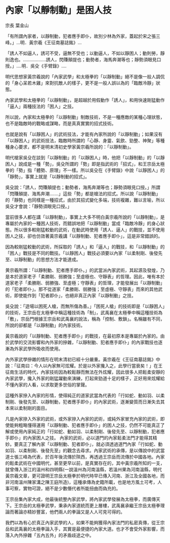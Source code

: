 # 內家「以靜制動」是困人技

宗長
葉金山

「有所謂內家者，以靜制動，犯者應手即仆，故別少林為外家，蓋起於宋之張三峰。」...明．黃宗羲《王征南墓誌銘》...

「誘人不如逼人，誘可不受，逼無不受也；以動逼人，不如以靜困人；動則勞，靜則逸也。..................誘人，閃賺顛提也；動勢者，海馬奔潮等也；靜勢須眼見口授。」....明．吳殳《手臂錄》....

明代思想家黃宗羲說的「內家武學」和太極拳的「以靜制動」絕不是像一般人調侃的「身心呆若木雞」來對抗敵人的樣子，更不是一般人誤以為的「臨敵冷靜」狀態。

內家武學和太極拳的「以靜制動」，是超越於用假動作「誘人」，和用快速剛猛動作「逼人」兩種技法的「困人」之技。

所以說，內家和太極拳的「以靜制動」制敵技術，不是一種應敵的某種心理狀態，也不是臨敵時的戰略或謀略，而是真真實實的招式技術。

也就是說有「以靜困人」的武術技法，才能有內家所說的「以靜制動」；如果沒有「以靜困人」的武術技法，臨敵時所謂的「心靜、身靈、氣歛、勁整、神聚」等種種身心要求，都不是明末清初史學家黃宗羲所說的：「以靜制動」。

明代槍家吳殳在談到「以靜制動」的「以靜困人」時，他把「以靜制動」的「以靜困人」說成是一種「勢」，吳殳所謂的「勢」即是指武術的「招式」，和王宗岳太極拳的「勢」指「體勢、原理」不一樣。所以吳殳在《手臂錄》中說「以靜困人」的「靜勢」，事實上就是「以靜制動的招式」。

吳殳說：「誘人，閃賺顛提也；動勢者，海馬奔潮等也；靜勢須眼見口授。」所謂「閃賺顛提、海馬奔潮.......」這些「勢」都是槍法的招式。所以說「以靜制動」的「靜勢」也同樣是一種招式，由於其招式變化多端，技術複雜，難以言喻，所以吳殳才會說：「靜勢須眼見口授。」

當前很多人都在講「以靜制動」，事實上大多不明白黃宗羲所說的「以靜制動」，是專屬於內家的一種困人技術，而錯誤地把「以靜制動」當成「臨敵冷靜」的身心狀態。所以很多較剛猛較動的武術，在動武時使用「誘人、逼人」的戰技，並不使用困人之技，卻也仿效著黃宗羲講「以靜制動、犯者應手即仆」，這是非常錯誤的。

因為較剛猛較動的武術，所採取的「誘人」和「逼人」的戰技，和「以靜制動」的「困人」戰技是不同的戰技。「以靜困人」戰技必須要以內家「以柔制剛、後發先至、以靜制動」的思想方法才能達成。

黄宗羲所謂：「以靜制動、犯者應手即仆。」的武當派內家武術，其起源及發煌，乃是本於道家老子「柔勝剛、弱勝強；至虛極也、守靜表」的哲理。因此，唯有本於道家老子「柔勝剛、弱勝強、至虛極；守靜表」的哲理，才能發展出「以靜制動」的「犯者即仆」。那不從道家「柔勝剛、弱勝強；至虛極、守靜表」而來的其他武術，即使能作到「犯者即仆」，也絕非真正內家「以靜制動」之技。

吳殳說：「遊場以困死人槍，而無所傷為善。」「困死人槍」的技術即是「以靜困人」的技術，王宗岳在太極拳中稱這種技術為「制」，武禹襄在太極拳中稱這種技術為「敷」，宗岳門根據王宗岳和武禹襄的說法，稱為「控制、敷鎖」。名稱雖有不同，所說的卻都是「以靜制動」的內家技術。

黃宗羲說的「以靜制動、犯者應手即仆」的戰技，在最初原本是專屬於內家的。由於武學的交流影響和內外家的摻雜，「以靜制動、犯者應手即仆」的內家戰技也逐漸為外家武學所吸收而使用。

內外家武學摻雜的情形在明末清初已經十分嚴重。黃宗羲在《王征南墓誌銘》中說：「征南曰：今人以內家無可炫耀。於是以外家攙入之，此學行當衰矣！」在王征南生活的時代，內家技術因為較鬆靜而無法在外炫耀，因此很多人把鬆柔安靜的內家武學，攙入外家的剛猛躍動來演練，打起來勁道十足的樣子，正好用來炫耀給不懂內家的人看，以求取更多世俗的掌聲。

這種外家摻入內家的形情，使得純正的道家武當為代表的「行如蛇、動如羽、以柔制剛、後發先至、以靜制動，犯者應手即仆」的內家武術，逐漸變質而日漸失去其本來以柔制剛的面目。

凡是內家摻入外家的武術，或外家摻入內家的武術，或純外家冒充內家的武術，即使能夠粗略懂得運用「以靜制動、犯者應手即仆」的困人之技，仍然不可能真正了解或使用內家純正的「行如蛇、動如羽、以柔制剛、後發先至、以靜制動，犯者應手即仆」的內家困人之技。
內家的武術，必以道門的內家鬆柔法門才能得其精妙。要真正了解內家「以靜制動、犯者即仆」，就必須透過道門內家「行如蛇、動如羽、以柔制剛、後發先至」的觀念去尋求。內家武術的承傳，是以傳說中的武當道士張三峰為代表，於百年後流傳於陝西，再透過王宗岳而流傳於中國各地。內家的鬆柔武術在中國明代，甚至更早以前，是真實存在的，其中黃宗羲所知的一支，就曾傳入浙江的溫州和四明縣(一說溫州為河南溫縣，若溫州果為河南溫縣，明代黃宗羲文章，更可證明王宗岳太極拳於明代時早已傳入河南、浙江及全國各地，而非河南溫州陳家溝之陳王庭所造)，這種承傳為史籍所載，也是地方風土可考，人事可察，實物可證，絕不是少數僭代者所能扭曲而偽充的。

王宗岳集內家大成，他最後統整內家武學，將內家武學發展為太極拳，而廣傳天下。王宗岳的太極拳武學，秉承內家道統而更上層樓，武禹襄承繼王宗岳太極拳理論而著論亦精妙豐富，他們兩人的拳論又是人人可見可得的。

我們以為有心於真正內家武學的人，如果不能夠獲得內家法門的私密真傳，從王宗岳和武禹襄的太極拳論入手，其實是最便捷的內家大道。也才不會受外家影響，而落入內外摻雜「五內五外」的矛盾歧途之中。
